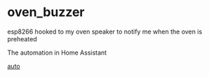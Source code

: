# oven_buzzer
esp8266 hooked to my oven speaker to notify me when the oven is preheated


The automation in Home Assistant

[auto](HA_automation.jpg)